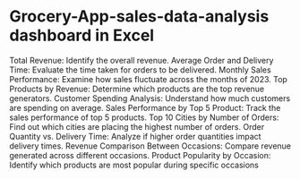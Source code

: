 # Grocery-App-sales-data-analysis dashboard in Excel
  Total Revenue: Identify the overall revenue.
  Average Order and Delivery Time: Evaluate the time taken for orders to be delivered.
  Monthly Sales Performance: Examine how sales fluctuate across the months of 2023.
  Top Products by Revenue: Determine which products are the top revenue generators.
  Customer Spending Analysis: Understand how much customers are spending on
 average.
  Sales Performance by Top 5 Product: Track the sales performance of top 5 products.
  Top 10 Cities by Number of Orders: Find out which cities are placing the highest
 number of orders.
  Order Quantity vs. Delivery Time: Analyze if higher order quantities impact delivery
 times.
  Revenue Comparison Between Occasions: Compare revenue generated across
 different occasions.
  Product Popularity by Occasion: Identify which products are most popular during
 specific occasions
